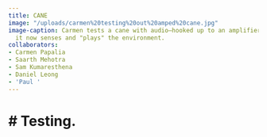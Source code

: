 ```yaml
---
title: CANE
image: "/uploads/carmen%20testing%20out%20amped%20cane.jpg"
image-caption: Carmen tests a cane with audio—hooked up to an amplifier and microphone,
  it now senses and "plays" the environment.
collaborators:
- Carmen Papalia
- Saarth Mehotra
- Sam Kumaresthena
- Daniel Leong
- 'Paul '
---
```


# # Testing.


